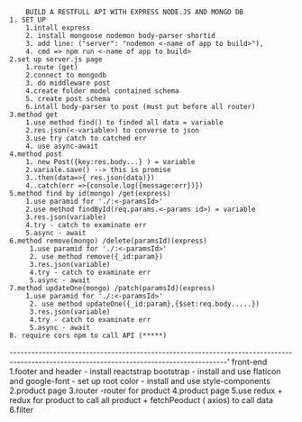         BUILD A RESTFULL API WITH EXPRESS NODE.JS AND MONGO DB
    1. SET UP
        1.intall express
        2. install mongoose nodemon body-parser shortid
        3. add line: ("server": "nodemon <-name of app to build>"),
        4. cmd => npm run <-name of app to build>
    2.set up server.js page
        1.route (get)
        2.connect to mongodb
        3. do middleware post
        4.create folder model contained schema
        5. create post schema
        6.intall body-parser to post (must put before all router)
    3.method get
        1.use method find() to finded all data = variable
        2.res.json(<-variable>) to converse to json
        3.use try catch to catched err
        4. use async-await
    4.method post
        1. new Post({key:res.body...} ) = variable
        2.variale.save() --> this is promise
        3..then(data=>{ res.json(data)})
        4..catch(err =>{console.log({message:err})})
    5.method find by id(mongo) /get(express)
        1.use paramid for './:<-paramsId>'
        2.use method findById(req.params.<-params id>) = variable
        3.res.json(variable)
        4.try - catch to examinate err
        5.async - await
    6.method remove(mongo) /delete(paramsId)(express)
         1.use paramid for './:<-paramsId>'
         2. use method remove({_id:param})
         3.res.json(variable)
         4.try - catch to examinate err
         5.async - await
    7.method updateOne(mongo) /patch(paramsId)(express)
        1.use paramid for './:<-paramsId>'
         2. use method updateOne({_id:param},{$set:req.body.....})
         3.res.json(variable)
         4.try - catch to examinate err
         5.async - await
    8. require cors npm to call API (*****)
------------------------------------------------------------------------------------------------------------------------------------------'
front-end
1.footer and header
    - install reactstrap bootstrap
    - install and use flaticon and google-font
    - set up root color
    - install and use style-components
2.product page
3.router 
    -router for product
4.product page
5.use redux
    + redux for product to call all product
    + fetchPeoduct ( axios) to call data
6.filter